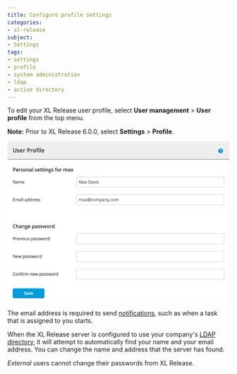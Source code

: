 ```yaml
---
title: Configure profile settings
categories:
- xl-release
subject:
- Settings
tags:
- settings
- profile
- system administration
- ldap
- active directory
---
```


To edit your XL Release user profile, select **User management** > **User profile** from the top menu.

**Note:** Prior to XL Release 6.0.0, select **Settings** > **Profile**.

![User Profile](../images/user-profile.png)

The email address is required to send [notifications](/xl-release/concept/notifications-in-xl-release.html), such as when a task that is assigned to you starts.

When the XL Release server is configured to use your company's [LDAP directory](/xl-release/how-to/configure-ldap-security-for-xl-release.html), it will attempt to automatically find your name and your email address. You can change the name and address that the server has found.

*External* users cannot change their passwords from XL Release.
